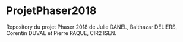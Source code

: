 # ProjetPhaser2018
Repository du projet Phaser 2018 de Julie DANEL, Balthazar DELIERS, Corentin DUVAL et Pierre PAQUE, CIR2 ISEN.
